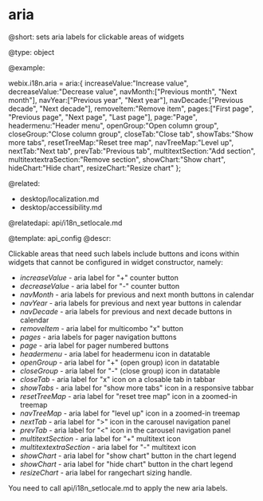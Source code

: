 aria
=============


@short: sets aria labels for clickable areas of widgets 
	

@type: object

@example:

webix.i18n.aria = aria:{
     increaseValue:"Increase value",
     decreaseValue:"Decrease value",
     navMonth:["Previous month", "Next month"],
     navYear:["Previous year", "Next year"],
     navDecade:["Previous decade", "Next decade"],
     removeItem:"Remove item",
     pages:["First page", "Previous page", "Next page", "Last page"],
     page:"Page",
     headermenu:"Header menu",
     openGroup:"Open column group",
     closeGroup:"Close column group",
     closeTab:"Close tab",
     showTabs:"Show more tabs",
     resetTreeMap:"Reset tree map",
     navTreeMap:"Level up",
     nextTab:"Next tab",
     prevTab:"Previous tab",
     multitextSection:"Add section",
     multitextextraSection:"Remove section",
     showChart:"Show chart",
     hideChart:"Hide chart",
     resizeChart:"Resize chart"
};


@related:
- desktop/localization.md
- desktop/accessibility.md


@relatedapi:
api/i18n_setlocale.md

@template:	api_config
@descr:

Clickable areas that need such labels include buttons and icons within widgets 
that cannot be configured in widget constructor, namely:

- *increaseValue* - aria label for "+" counter button
- *decreaseValue* - aria label for "-" counter button
- *navMonth* - aria labels for previous and next month buttons in calendar
- *navYear* - aria labels for previous and next year buttons in calendar
- *navDecade* - aria labels for previous and next decade buttons in calendar
- *removeItem* - aria label for multicombo "x" button
- *pages* - aria labels for pager navigation buttons
- *page* - aria label for pager numbered buttons
- *headermenu* - aria label for headermenu icon in datatable
- *openGroup* - aria label for "+" (open group) icon in datatable
- *closeGroup* - aria label for "-" (close group) icon in datatable
- *closeTab* - aria label for "x" icon on a closable tab in tabbar
- *showTabs* - aria label for "show more tabs" icon in a responsive tabbar
- *resetTreeMap* - aria label for "reset tree map" icon in a zoomed-in treemap
- *navTreeMap* - aria label for "level up" icon in a zoomed-in treemap
- *nextTab* - aria label for ">" icon in the carousel navigation panel
- *prevTab* - aria label for "<" icon in the carousel navigation panel
- *multitextSection* - aria label for "+" multitext icon
- *multitextextraSection* - aria label for "-" multitext icon
- *showChart* - aria label for "show chart" button in the chart legend
- *showChart* - aria label for "hide chart" button in the chart legend
- *resizeChart* - aria label for rangechart sizing handle.


You need to call api/i18n_setlocale.md to apply the new aria labels.

